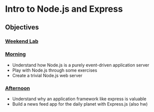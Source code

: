 # Intro to Node.js and Express

## Objectives

### [Weekend Lab](./weekend_lab_preview.md)

### [Morning](./morning.md)

* Understand how Node.js is a purely event-driven application server
* Play with Node.js through some exercises
* Create a trivial Node.js web server

### [Afternoon](./afternoon.md)

* Understand why an application framework like express is valuable 
* Build a news feed app for the daily planet with Express.js (also hw)

